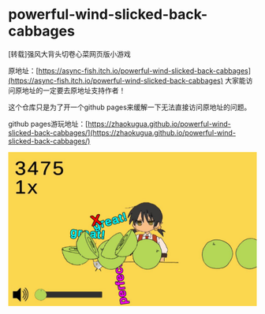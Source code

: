 # powerful-wind-slicked-back-cabbages
[转载]强风大背头切卷心菜网页版小游戏

原地址：[https://async-fish.itch.io/powerful-wind-slicked-back-cabbages](https://async-fish.itch.io/powerful-wind-slicked-back-cabbages)
大家能访问原地址的一定要去原地址支持作者！

这个仓库只是为了开一个github pages来缓解一下无法直接访问原地址的问题。

github pages游玩地址：[https://zhaokugua.github.io/powerful-wind-slicked-back-cabbages/](https://zhaokugua.github.io/powerful-wind-slicked-back-cabbages/)

<img src="./TemplateData\screenshot.jpg" alt="截图预览" style="zoom:50%;" />

